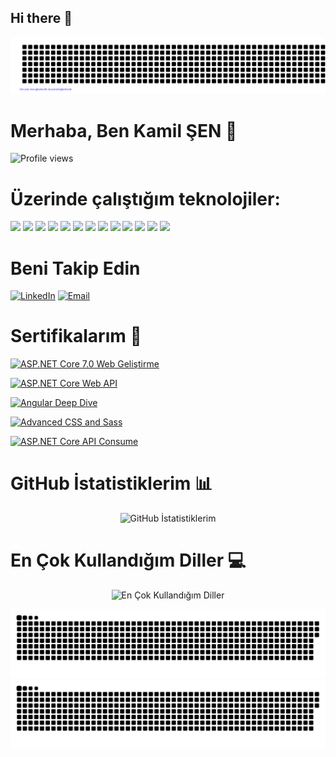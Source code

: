 ## Hi there 👋

<!--
**kamillsen/kamillsen** is a ✨ _special_ ✨ repository because its `README.md` (this file) appears on your GitHub profile.

Here are some ideas to get you started:

- 🔭 I’m currently working on ...
- 🌱 I’m currently learning ...
- 👯 I’m looking to collaborate on ...
- 🤔 I’m looking for help with ...
- 💬 Ask me about ...
- 📫 How to reach me: ...
- 😄 Pronouns: ...
- ⚡ Fun fact: ...
-->

![gitartwork](gitartwork.svg)




# Merhaba, Ben Kamil ŞEN 👋
<p align="left"> <img src="https://komarev.com/ghpvc/?username=kamillsen&label=Profile%20views&color=0e75b6&style=flat" alt="Profile views" /> </p>


# Üzerinde çalıştığım teknolojiler:
<p align="left">
  <img src="https://img.shields.io/badge/Git-F05032?style=for-the-badge&logo=git&logoColor=white"/>
  <img src="https://img.shields.io/badge/C%23-239120?style=for-the-badge&logo=c-sharp&logoColor=white"/>
  <img src="https://img.shields.io/badge/Microsoft%20SQL%20Server-CC2927?style=for-the-badge&logo=microsoft-sql-server&logoColor=white"/>
  <img src="https://img.shields.io/badge/HTML5-E34F26?style=for-the-badge&logo=html5&logoColor=white"/>
  <img src="https://img.shields.io/badge/CSS3-1572B6?style=for-the-badge&logo=css3&logoColor=white"/>
  <img src="https://img.shields.io/badge/ASP.NET%20Core-512BD4?style=for-the-badge&logo=dotnet&logoColor=white"/>
  <img src="https://img.shields.io/badge/Python-3776AB?style=for-the-badge&logo=python&logoColor=white"/>
  <img src="https://img.shields.io/badge/Bootstrap-7952B3?style=for-the-badge&logo=bootstrap&logoColor=white"/>
  <img src="https://img.shields.io/badge/Angular-DD0031?style=for-the-badge&logo=angular&logoColor=white"/>
  <img src="https://img.shields.io/badge/Oracle-F80000?style=for-the-badge&logo=oracle&logoColor=white"/>
  <img src="https://img.shields.io/badge/OOP-0095D5?style=for-the-badge&logoColor=white"/>
  <img src="https://img.shields.io/badge/JavaScript-F7DF1E?style=for-the-badge&logo=javascript&logoColor=black"/>
  <img src="https://img.shields.io/badge/jQuery-0769AD?style=for-the-badge&logo=jquery&logoColor=white"/>
</p>


# Beni Takip Edin
<p align="left">
  <a href="https://linkedin.com/in/kamil-şen-60a576219/" target="blank"><img src="https://img.shields.io/badge/LinkedIn-0A66C2?style=for-the-badge&logo=linkedin&logoColor=white" alt="LinkedIn"/></a>
  <a href="mailto:senkamil1864@gmail.com"><img src="https://img.shields.io/badge/Email-D14836?style=for-the-badge&logo=gmail&logoColor=white" alt="Email"/></a>

</p>

# Sertifikalarım 📜

<p align="left">
  <a href="http://ude.my/UC-104e2f0c-c365-4201-a392-475d70785fcf">
    <img src="https://img.shields.io/badge/Udemy-ASP.NET%20Core%207.0%20Web%20Geliştirme-0056D2?style=for-the-badge&logo=udemy&logoColor=white" alt="ASP.NET Core 7.0 Web Geliştirme"/>
  </a>
</p>
<p align="left">
  <a href="http://ude.my/UC-380ac408-5b8d-4dd9-9ce8-6ca936db6e5e">
    <img src="https://img.shields.io/badge/Udemy-ASP.NET%20Core%20Web%20API-007396?style=for-the-badge&logo=udemy&logoColor=white" alt="ASP.NET Core Web API"/>
  </a>
</p>
<p align="left">
  <a href="http://ude.my/UC-3a1bafdf-7913-415d-a6ff-e7810be1438c">
    <img src="https://img.shields.io/badge/Udemy-Angular%20Deep%20Dive-DD0031?style=for-the-badge&logo=udemy&logoColor=white" alt="Angular Deep Dive"/>
  </a>
</p>
<p align="left">
  <a href="http://ude.my/UC-d278a12e-7b9e-4d00-9a67-b9651964b807">
    <img src="https://img.shields.io/badge/Udemy-Advanced%20CSS%20and%20Sass-E34F26?style=for-the-badge&logo=udemy&logoColor=white" alt="Advanced CSS and Sass"/>
  </a>
</p>
<p align="left">
  <a href="http://ude.my/UC-b222ec93-bb8a-4bc4-ab4e-5f277461e5bb">
    <img src="https://img.shields.io/badge/Udemy-ASP.NET%20Core%20API%20Consume-512BD4?style=for-the-badge&logo=udemy&logoColor=white" alt="ASP.NET Core API Consume"/>
  </a>
</p>




# GitHub İstatistiklerim 📊
<p align="center">
  <img src="https://github-readme-stats.vercel.app/api?username=kamillsen&show_icons=true&theme=radical" alt="GitHub İstatistiklerim"/>
</p>

# En Çok Kullandığım Diller 💻
<p align="center">
  <img src="https://github-readme-stats.vercel.app/api/top-langs/?username=kamillsen&layout=compact&theme=radical" alt="En Çok Kullandığım Diller"/>
</p>





![GitHub Snake Light](./dist/github-snake.svg#gh-light-mode-only)
![GitHub Snake Dark](./dist/github-snake-dark.svg#gh-dark-mode-only)


